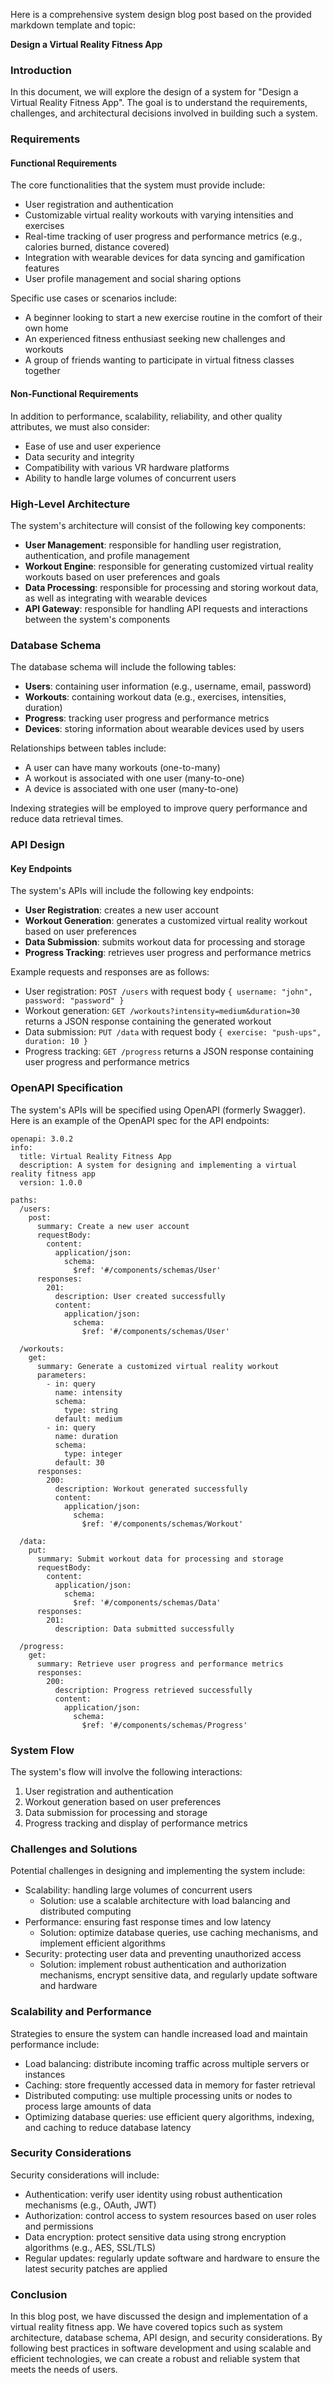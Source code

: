Here is a comprehensive system design blog post based on the provided markdown template and topic:

**Design a Virtual Reality Fitness App**

### Introduction

In this document, we will explore the design of a system for "Design a Virtual Reality Fitness App". The goal is to understand the requirements, challenges, and architectural decisions involved in building such a system.

### Requirements

#### Functional Requirements

The core functionalities that the system must provide include:

* User registration and authentication
* Customizable virtual reality workouts with varying intensities and exercises
* Real-time tracking of user progress and performance metrics (e.g., calories burned, distance covered)
* Integration with wearable devices for data syncing and gamification features
* User profile management and social sharing options

Specific use cases or scenarios include:

* A beginner looking to start a new exercise routine in the comfort of their own home
* An experienced fitness enthusiast seeking new challenges and workouts
* A group of friends wanting to participate in virtual fitness classes together

#### Non-Functional Requirements

In addition to performance, scalability, reliability, and other quality attributes, we must also consider:

* Ease of use and user experience
* Data security and integrity
* Compatibility with various VR hardware platforms
* Ability to handle large volumes of concurrent users

### High-Level Architecture

The system's architecture will consist of the following key components:

* **User Management**: responsible for handling user registration, authentication, and profile management
* **Workout Engine**: responsible for generating customized virtual reality workouts based on user preferences and goals
* **Data Processing**: responsible for processing and storing workout data, as well as integrating with wearable devices
* **API Gateway**: responsible for handling API requests and interactions between the system's components

### Database Schema

The database schema will include the following tables:

* **Users**: containing user information (e.g., username, email, password)
* **Workouts**: containing workout data (e.g., exercises, intensities, duration)
* **Progress**: tracking user progress and performance metrics
* **Devices**: storing information about wearable devices used by users

Relationships between tables include:

* A user can have many workouts (one-to-many)
* A workout is associated with one user (many-to-one)
* A device is associated with one user (many-to-one)

Indexing strategies will be employed to improve query performance and reduce data retrieval times.

### API Design

#### Key Endpoints

The system's APIs will include the following key endpoints:

* **User Registration**: creates a new user account
* **Workout Generation**: generates a customized virtual reality workout based on user preferences
* **Data Submission**: submits workout data for processing and storage
* **Progress Tracking**: retrieves user progress and performance metrics

Example requests and responses are as follows:

* User registration: `POST /users` with request body `{ username: "john", password: "password" }`
* Workout generation: `GET /workouts?intensity=medium&duration=30` returns a JSON response containing the generated workout
* Data submission: `PUT /data` with request body `{ exercise: "push-ups", duration: 10 }`
* Progress tracking: `GET /progress` returns a JSON response containing user progress and performance metrics

### OpenAPI Specification

The system's APIs will be specified using OpenAPI (formerly Swagger). Here is an example of the OpenAPI spec for the API endpoints:

```
openapi: 3.0.2
info:
  title: Virtual Reality Fitness App
  description: A system for designing and implementing a virtual reality fitness app
  version: 1.0.0

paths:
  /users:
    post:
      summary: Create a new user account
      requestBody:
        content:
          application/json:
            schema:
              $ref: '#/components/schemas/User'
      responses:
        201:
          description: User created successfully
          content:
            application/json:
              schema:
                $ref: '#/components/schemas/User'

  /workouts:
    get:
      summary: Generate a customized virtual reality workout
      parameters:
        - in: query
          name: intensity
          schema:
            type: string
          default: medium
        - in: query
          name: duration
          schema:
            type: integer
          default: 30
      responses:
        200:
          description: Workout generated successfully
          content:
            application/json:
              schema:
                $ref: '#/components/schemas/Workout'

  /data:
    put:
      summary: Submit workout data for processing and storage
      requestBody:
        content:
          application/json:
            schema:
              $ref: '#/components/schemas/Data'
      responses:
        201:
          description: Data submitted successfully

  /progress:
    get:
      summary: Retrieve user progress and performance metrics
      responses:
        200:
          description: Progress retrieved successfully
          content:
            application/json:
              schema:
                $ref: '#/components/schemas/Progress'
```

### System Flow

The system's flow will involve the following interactions:

1. User registration and authentication
2. Workout generation based on user preferences
3. Data submission for processing and storage
4. Progress tracking and display of performance metrics

### Challenges and Solutions

Potential challenges in designing and implementing the system include:

* Scalability: handling large volumes of concurrent users
	+ Solution: use a scalable architecture with load balancing and distributed computing
* Performance: ensuring fast response times and low latency
	+ Solution: optimize database queries, use caching mechanisms, and implement efficient algorithms
* Security: protecting user data and preventing unauthorized access
	+ Solution: implement robust authentication and authorization mechanisms, encrypt sensitive data, and regularly update software and hardware

### Scalability and Performance

Strategies to ensure the system can handle increased load and maintain performance include:

* Load balancing: distribute incoming traffic across multiple servers or instances
* Caching: store frequently accessed data in memory for faster retrieval
* Distributed computing: use multiple processing units or nodes to process large amounts of data
* Optimizing database queries: use efficient query algorithms, indexing, and caching to reduce database latency

### Security Considerations

Security considerations will include:

* Authentication: verify user identity using robust authentication mechanisms (e.g., OAuth, JWT)
* Authorization: control access to system resources based on user roles and permissions
* Data encryption: protect sensitive data using strong encryption algorithms (e.g., AES, SSL/TLS)
* Regular updates: regularly update software and hardware to ensure the latest security patches are applied

### Conclusion

In this blog post, we have discussed the design and implementation of a virtual reality fitness app. We have covered topics such as system architecture, database schema, API design, and security considerations. By following best practices in software development and using scalable and efficient technologies, we can create a robust and reliable system that meets the needs of users.